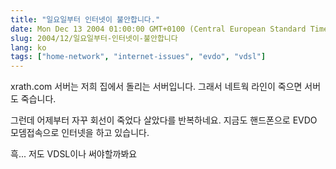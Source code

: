 ```yaml
---
title: "일요일부터 인터넷이 불안합니다."
date: Mon Dec 13 2004 01:00:00 GMT+0100 (Central European Standard Time)
slug: 2004/12/일요일부터-인터넷이-불안합니다
lang: ko
tags: ["home-network", "internet-issues", "evdo", "vdsl"]
---
```


xrath.com 서버는 저희 집에서 돌리는 서버입니다.
그래서 네트웍 라인이 죽으면 서버도 죽습니다.

그런데 어제부터 자꾸 회선이 죽었다 살았다를 반복하네요.
지금도 핸드폰으로 EVDO 모뎀접속으로 인터넷을 하고 있습니다.

흑... 저도 VDSL이나 써야할까봐요
